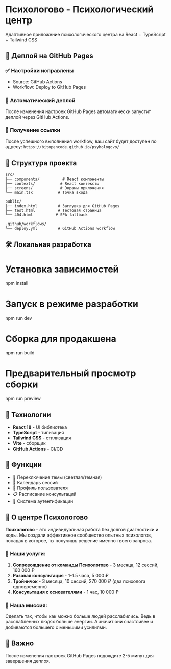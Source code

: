 # Психологово - Психологический центр

Адаптивное приложение психологического центра на React + TypeScript + Tailwind CSS

## 🚀 Деплой на GitHub Pages

### ✅ Настройки исправлены

* Source: GitHub Actions
* Workflow: Deploy to GitHub Pages

### 🔄 Автоматический деплой

После изменения настроек GitHub Pages автоматически запустит деплой через GitHub Actions.

### 📍 Получение ссылки

После успешного выполнения workflow, ваш сайт будет доступен по адресу: `https://bitopencode.github.io/psyhologovo/`

## 📁 Структура проекта

```
src/
├── components/          # React компоненты
├── contexts/           # React контексты
├── screens/            # Экраны приложения
└── main.tsx           # Точка входа

public/
├── index.html         # Заглушка для GitHub Pages
├── test.html          # Тестовая страница
└── 404.html          # SPA fallback

.github/workflows/
└── deploy.yml         # GitHub Actions workflow

```

## 🛠️ Локальная разработка

# Установка зависимостей
npm install

# Запуск в режиме разработки
npm run dev

# Сборка для продакшена
npm run build

# Предварительный просмотр сборки
npm run preview

## 🔧 Технологии

* **React 18** - UI библиотека
* **TypeScript** - типизация
* **Tailwind CSS** - стилизация
* **Vite** - сборщик
* **GitHub Actions** - CI/CD

## 📱 Функции

* 🌙 Переключение темы (светлая/темная)
* 📅 Календарь сессий
* 👤 Профиль пользователя
* 📋 Расписание консультаций
* 🔐 Система аутентификации

## 🧠 О центре Психологово

**Психологово** - это индивидуальная работа без долгой диагностики и воды. Мы создали эффективное сообщество опытных психологов, попадая в которое, ты получишь решение именно твоего запроса.

### 🎯 Наши услуги:

1. **Сопровождение от команды Психологово** - 3 месяца, 12 сессий, 160 000 ₽
2. **Разовая консультация** - 1-1.5 часа, 5 000 ₽
3. **Тройничок** - 3 месяца, 10 сессий, 270 000 ₽ (два психолога одновременно)
4. **Консультация с основателями** - 1 час, 10 000 ₽

### 💎 Наша миссия:

Сделать так, чтобы как можно больше людей расслабились. Ведь в расслабленных людях больше энергии. А значит они счастливее и добиваются большего с меньшими усилиями.

## 🚨 Важно

После изменения настроек GitHub Pages подождите 2-5 минут для завершения деплоя. 